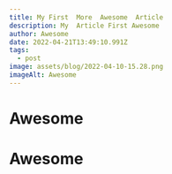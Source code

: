 ```yaml
---
title: My First  More  Awesome  Article
description: My  Article First Awesome
author: Awesome
date: 2022-04-21T13:49:10.991Z
tags:
  - post
image: assets/blog/2022-04-10-15.28.png
imageAlt: Awesome
---
```



# Awesome

# Awesome